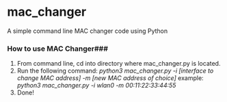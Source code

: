 # mac_changer
A simple command line MAC changer code using Python

### How to use MAC Changer###

1. From command line, cd into directory where mac_changer.py is located.
2. Run the following command: 
    _python3 mac_changer.py -i [interface to change MAC address] -m [new MAC address of choice]_
   example: 
   _python3 mac_changer.py -i wlan0 -m 00:11:22:33:44:55_
3. Done!

